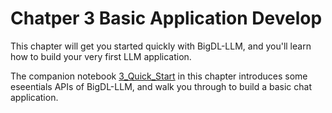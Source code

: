 # Chatper 3 Basic Application Develop

This chapter will get you started quickly with BigDL-LLM, and you'll learn how to build your very first LLM application. 

The companion notebook  [3_Quick_Start](./3_Quick_Start.ipynb) in this chapter introduces some eseentials APIs of BigDL-LLM, and walk you through to build a basic chat application. 
